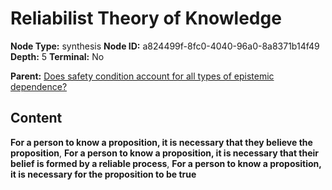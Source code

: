 # Reliabilist Theory of Knowledge

**Node Type:** synthesis
**Node ID:** a824499f-8fc0-4040-96a0-8a8371b14f49
**Depth:** 5
**Terminal:** No

**Parent:** [Does safety condition account for all types of epistemic dependence?](does-safety-condition-account-for-all-types-of-epistemic-dependence-antithesis-4091094b-cefd-47e1-9b77-0c560b689ae2.md)

## Content

**For a person to know a proposition, it is necessary that they believe the proposition**, **For a person to know a proposition, it is necessary that their belief is formed by a reliable process**, **For a person to know a proposition, it is necessary for the proposition to be true**
